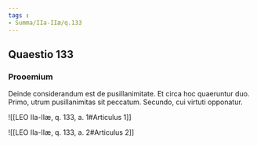 ```yaml
---
tags : 
- Summa/IIa-IIæ/q.133
---
```


## Quaestio 133

### Prooemium

Deinde considerandum est de pusillanimitate. Et circa hoc quaeruntur duo. Primo, utrum pusillanimitas sit peccatum. Secundo, cui virtuti opponatur.

![[LEO IIa-IIæ, q. 133, a. 1#Articulus 1]]

![[LEO IIa-IIæ, q. 133, a. 2#Articulus 2]]

